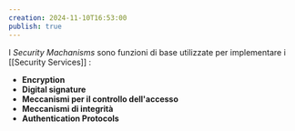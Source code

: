 ```yaml
---
creation: 2024-11-10T16:53:00
publish: true
---
```

I *Security Machanisms* sono funzioni di base utilizzate per implementare i [[Security Services]] :
+ **Encryption**
+ **Digital signature**
+ **Meccanismi per il controllo dell'accesso**
+ **Meccanismi di integrità**
+ **Authentication Protocols**